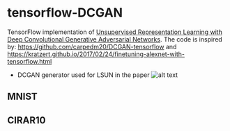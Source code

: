 # tensorflow-DCGAN

TensorFlow implementation of [Unsupervised Representation Learning with Deep Convolutional Generative Adversarial Networks](https://arxiv.org/abs/1511.06434). The code is inspired by: https://github.com/carpedm20/DCGAN-tensorflow and https://kratzert.github.io/2017/02/24/finetuning-alexnet-with-tensorflow.html
* DCGAN generator used for LSUN in the paper
![alt text](https://github.com/conan7882/tensorflow-DCGAN/blob/develop/fig/DCGAN.png)
<!--- * Graphs of this implementation
![alt text](https://github.com/conan7882/tensorflow-DCGAN/blob/develop/fig/graph.png)
![alt text](https://github.com/conan7882/tensorflow-DCGAN/blob/develop/fig/generator.png)
![alt text](https://github.com/conan7882/tensorflow-DCGAN/blob/develop/fig/discriminator.png)
--->

## MNIST

## CIRAR10

